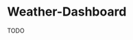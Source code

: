 # Weather-Dashboard
TODO
[](https://developer.mozilla.org/en-US/docs/Web/HTTP/Overview)
[](https://openweathermap.org/forecast5)
[](https://openweathermap.org/api/geocoding-api)
[](https://developer.mozilla.org/en-US/docs/Web/API/Fetch_API)
[](https://www.freecodecamp.org/news/javascript-date-time-dayjs)
[](http://gregfranko.com/jquery-best-practices/)
[](https://w3c.github.io/geolocation-api/#geolocation_interface)
[](https://developer.mozilla.org/en-US/docs/Web/API/Geolocation_API)
[](https://www.w3schools.com/html/html5_geolocation.asp)
[](https://www.w3schools.com/html/tryit.asp?filename=tryhtml5_geolocation)
[]()
[]()
[]()
[]()
[]()
[]()
[]()
[]()
[]()
[]()
[]()
[]()
[]()
[]()
[]()
[]()
[]()










